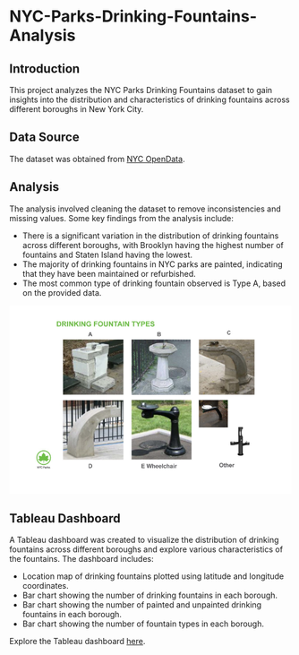 # NYC-Parks-Drinking-Fountains-Analysis

## Introduction

This project analyzes the NYC Parks Drinking Fountains dataset to gain insights into the distribution and characteristics of drinking fountains across different boroughs in New York City.

## Data Source

The dataset was obtained from [NYC OpenData](https://data.cityofnewyork.us/Recreation/NYC-Parks-Drinking-Fountains/qnv7-p7a2/about_data).

## Analysis

The analysis involved cleaning the dataset to remove inconsistencies and missing values. Some key findings from the analysis include:

- There is a significant variation in the distribution of drinking fountains across different boroughs, with Brooklyn having the highest number of fountains and Staten Island having the lowest.
- The majority of drinking fountains in NYC parks are painted, indicating that they have been maintained or refurbished.
- The most common type of drinking fountain observed is Type A, based on the provided data.
  
![Types of Fountains](FountainTypes.png)

## Tableau Dashboard

A Tableau dashboard was created to visualize the distribution of drinking fountains across different boroughs and explore various characteristics of the fountains. The dashboard includes:

- Location map of drinking fountains plotted using latitude and longitude coordinates.
- Bar chart showing the number of drinking fountains in each borough.
- Bar chart showing the number of painted and unpainted drinking fountains in each borough.
- Bar chart showing the number of fountain types in each borough.

Explore the Tableau dashboard [here](https://public.tableau.com/views/NYCParksDrinkingFountainsAnalysisDashboard/NYCParksDrinkingFountainsAnalysisDashboard?:language=en-US&:sid=&:display_count=n&:origin=viz_share_link).
